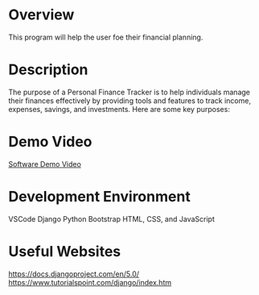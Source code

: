 # Overview

This program will help the user foe their financial planning.

# Description

The purpose of a Personal Finance Tracker is to help individuals manage their finances effectively by providing tools and features to track income, expenses, savings, and investments. Here are some key purposes:

# Demo Video

[Software Demo Video](https://youtu.be/rD-OD-N6VQI)

# Development Environment

VSCode
Django
Python
Bootstrap
HTML, CSS, and JavaScript

# Useful Websites

https://docs.djangoproject.com/en/5.0/
https://www.tutorialspoint.com/django/index.htm
